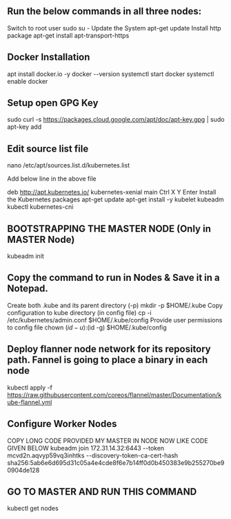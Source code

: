 Run the below commands in all three nodes:
------------------------------------------
Switch to root user
sudo su -
Update the System
apt-get update
Install http package
apt-get install apt-transport-https

Docker Installation
-------------------
apt install docker.io -y
docker --version
systemctl start docker
systemctl enable docker

Setup open GPG Key
------------------
sudo curl -s https://packages.cloud.google.com/apt/doc/apt-key.gpg | sudo apt-key add 

Edit source list file 
---------------------
nano /etc/apt/sources.list.d/kubernetes.list

Add below line in the above file

deb http://apt.kubernetes.io/ kubernetes-xenial main
Ctrl X
Y
Enter
Install the Kubernetes packages
apt-get update
apt-get install -y kubelet kubeadm kubectl kubernetes-cni


BOOTSTRAPPING THE MASTER NODE (Only in MASTER Node)
---------------------------------------------------
kubeadm init
 
Copy the command to run in Nodes & Save it in a Notepad.
--------------------------------------------------------
Create both .kube and its parent directory (-p)
mkdir -p $HOME/.kube
Copy configuration to kube directory (in config file)
cp -i /etc/kubernetes/admin.conf $HOME/.kube/config
Provide user permissions to config file
chown $(id -u):$(id -g) $HOME/.kube/config

Deploy flanner node network for its repository path. Fannel is going to place a binary in each node
-----------------------------------------------------------------------------------------------------
kubectl apply -f https://raw.githubusercontent.com/coreos/flannel/master/Documentation/kube-flannel.yml

Configure Worker Nodes
----------------------
COPY LONG CODE PROVIDED MY MASTER IN NODE NOW LIKE CODE GIVEN BELOW
kubeadm join 172.31.14.32:6443 --token mcvd2n.aqvyp59vq3inhtks --discovery-token-ca-cert-hash sha256:5ab6e6d695d31c05a4e4cde8f6e7b14ff0d0b450383e9b255270be90904de128

GO TO MASTER AND RUN THIS COMMAND
---------------------------------
kubectl get nodes

